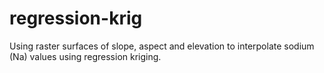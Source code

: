 # regression-krig
Using raster surfaces of slope, aspect and elevation to interpolate sodium (Na) values using regression kriging. 
